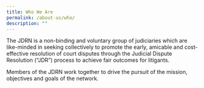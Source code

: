 ```yaml
---
title: Who We Are
permalink: /about-us/who/
description: ""
---
```

The JDRN is a non-binding and voluntary group of judiciaries which are like-minded in seeking collectively to promote the early, amicable and cost-effective resolution of court disputes through the Judicial Dispute Resolution (“JDR”) process to achieve fair outcomes for litigants.


Members of the JDRN work together to drive the pursuit of the mission, objectives and goals of the network.